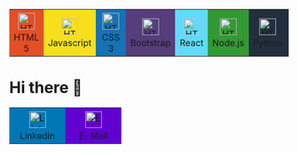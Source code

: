 <table style="text-align:center;">
  <tr> 
      <td style="background: #E34F26" width="85" align="center">          
          <div><img src="https://simpleicons.org/icons/html5.svg" width="30" alt="HTML" style="vertical-align:center; margin:4px"/></div>
          <div>HTML 5</div>                   
      </td>
      <td style="background: #F7DF1E" width="85" align="center">
          <div><img src="https://simpleicons.org/icons/javascript.svg" width="30" alt="HTML" style="vertical-align:center; margin:4px"/></div>
          <div>Javascript</div>
      </td>
      <td style="background: #1572B6" width="85" align="center">
          <div><img src="https://simpleicons.org/icons/css3.svg" width="30" alt="HTML" style="vertical-align:center; margin:4px"/></div>
          <div>CSS 3</div>
      </td>
      <td style="background: #563D7C" width="80" align="center">
          <div><img src="https://simpleicons.org/icons/bootstrap.svg" width="30" alt="HTML" style="vertical-align:center; margin:4px"/></div>
          <div>Bootstrap</div>
      </td>    
      <td style="background: #61DAFB" width="85" align="center">
          <div><img src="https://simpleicons.org/icons/react.svg" width="30" alt="HTML" style="vertical-align:center; margin:4px"/></div>
          <div>React</div>
      </td>      
      <td style="background: #339933" width="80" align="center">
          <div><img src="https://simpleicons.org/icons/node-dot-js.svg" width="30" alt="HTML" style="vertical-align:center; margin:4px"/></div>
          <div>Node.js</div>
      </td>
      <td style="background: #232F3E" width="80" align="center">
          <div><img src="https://simpleicons.org/icons/python.svg" width="30" alt="HTML" style="vertical-align:center; margin:4px"/></div>
          <div>Python</div>
      </td> 
      <td style="background: #232F3E" width="80" align="center">
          <div><img src="https://simpleicons.org/icons/csharp.svg" width="30" alt="HTML" style="vertical-align:center; margin:4px"/></div>
          <div>C#</div>
      </td>    
      <td style="background: #232F3E" width="80" align="center">
          <div><img src="https://simpleicons.org/icons/amazonaws.svg" width="30" alt="HTML" style="vertical-align:center; margin:4px"/></div>
          <div>Amazon</div>
      </td>
      <td style="background: #232F3E" width="80" align="center">
          <div><img src="https://simpleicons.org/icons/mongodb.svg" width="30" alt="HTML" style="vertical-align:center; margin:4px"/></div>
          <div>MongoDB</div>
      </td>
      <td style="background: #232F3E" width="80" align="center">
          <div><img src="https://simpleicons.org/icons/linux.svg" width="30" alt="HTML" style="vertical-align:center; margin:4px"/></div>
          <div>Linux</div>
      </td>    
  </tr>
</table>

# Hi there 👋

<table style="text-align:center;">
  <tr> 
      <td style="background: #0077B5" width="85" align="center">
          <div>
            <a href="https://www.linkedin.com/in/alvaro-raposo/">
              <img alt="Linkedin" width="30px" src="https://simpleicons.org/icons/linkedin.svg" style="vertical-align:center; margin:4px" />
            </a> 
          </div>
          <div>Linkedin</div>   
      </td>
      <td style="background: #6001D2" width="85" align="center">          
          <div>
            <a href="mailto:alvaroraposo@yahoo.com.br">
              <img alt="E-Mail" width="30px" src="https://simpleicons.org/icons/yahoo.svg" style="vertical-align:center; margin:4px"/>
            </a>
          </div>
          <div>E-Mail</div>   
      </td>
  </tr>
</table>

<!--
**alvaroraposo/alvaroraposo** is a ✨ _special_ ✨ repository because its `README.md` (this file) appears on your GitHub profile.

Here are some ideas to get you started:

- 🔭 I’m currently working on ...
- 🌱 I’m currently learning ...
- 👯 I’m looking to collaborate on ...
- 🤔 I’m looking for help with ...
- 💬 Ask me about ...
- 📫 How to reach me: ...
- 😄 Pronouns: ...
- ⚡ Fun fact: ...
-->

